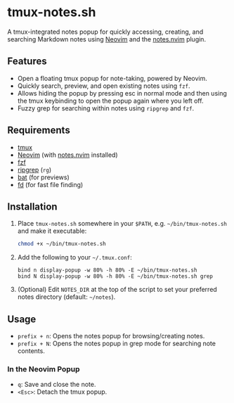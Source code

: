 # tmux-notes.sh

A tmux-integrated notes popup for quickly accessing, creating, and searching
Markdown notes using [Neovim](https://neovim.io/) and the
[notes.nvim](https://github.com/burnskp/notes.nvim) plugin.

## Features

- Open a floating tmux popup for note-taking, powered by Neovim.
- Quickly search, preview, and open existing notes using `fzf`.
- Allows hiding the popup by pressing esc in normal mode and then using the tmux
  keybinding to open the popup again where you left off.
- Fuzzy grep for searching within notes using `ripgrep` and `fzf`.

## Requirements

- [tmux](https://github.com/tmux/tmux)
- [Neovim](https://neovim.io/) (with
  [notes.nvim](https://github.com/burnskp/notes.nvim) installed)
- [fzf](https://github.com/junegunn/fzf)
- [ripgrep](https://github.com/BurntSushi/ripgrep) (`rg`)
- [bat](https://github.com/sharkdp/bat) (for previews)
- [fd](https://github.com/sharkdp/fd) (for fast file finding)

## Installation

1. Place `tmux-notes.sh` somewhere in your `$PATH`, e.g. `~/bin/tmux-notes.sh`
   and make it executable:

   ```sh
   chmod +x ~/bin/tmux-notes.sh
   ```

2. Add the following to your `~/.tmux.conf`:

   ```tmux
   bind n display-popup -w 80% -h 80% -E ~/bin/tmux-notes.sh
   bind N display-popup -w 80% -h 80% -E ~/bin/tmux-notes.sh grep
   ```

3. (Optional) Edit `NOTES_DIR` at the top of the script to set your preferred
   notes directory (default: `~/notes`).

## Usage

- `prefix + n`: Opens the notes popup for browsing/creating notes.
- `prefix + N`: Opens the notes popup in grep mode for searching note contents.

### In the Neovim Popup

- `q`: Save and close the note.
- `<Esc>`: Detach the tmux popup.
